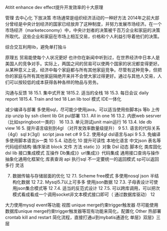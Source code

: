 Atitit enhance dev effect提升开发效率的十大原理



管理
去中心化 下放决策
市场通常是组织经济活动的一种好方法
2014年之前大部分曾经是中央计划经济的国家已经放弃了这种制度，并努力发展市场经济。在一个市场经济（marketeconomy）中，中央计划者的决策被千百万企业和家庭的决策所取代。这些企业和家庭在市场上相互交易，价格和个人利益引导着他们的决策。

综合交互利用lib，避免单打独斗

原理五
贸易能使每个人状况更好
也许你在新闻中听到过，在世界经济中日本人是美国人的竞争对手。实际上，两国之间的贸易可以使两个国家的状况都变得更好。从某种意义上说，经济中每个家庭都与所有其他家庭竞争。尽管有这种竞争，但把你的家庭与所有其他家庭隔绝开来并不会使大家过得更好。通过与其他人交易，人们可以按较低的成本获得各种各样的物品与劳务。

 沟通与反馈	18
15.1. 集中式开发	1815.2. 适当的全栈	18
15.3. 每日会议 daily report	1815.4. Train and  ted	18
Lan lib tool 模式
IDE一体化

减少编译与部署	多使用sql，尽可能少使用java，可以适当使用些脚本js 等b
上传zip unzip by ssh client lib
Git pul部署
13.1. All in one	16
13.2. 内嵌web sesrver （比如springboot一类的）	16
13.3. 单元测试junit  main运行	16
13.4. Ide db view	16
5. 提升语言级别到4gl （对开发效率数量级提升）	9
5.1. 语言的代际关系 （4gl）sql  》（3gl）script  java net c#	9
5.2. 使用4gl dsl语言与api	9
5.3. 免编译 多使用脚本语言js一类	10
5.4. 动态化	10
提升可读性  本地化语言 
中文json 表名等
代码组织结构 循序渐进 block 文件 方法 static 》》对象
Dsl  动态 脚本化
类库固化 dsl lib
接口集成模式 互操作
Db集成》》url集成》》代码集成
通用接口查询与操作
抽象化通用化框架化
库表查询 api  执行sql
不一定要统一的返回模式  sp可以返回多行  灵活 

7. 数据传输与存储层面的优化	12
7.1. Scheme free模式 多使用nosql  json 半结构化数据	12
7.2. Mysql5.7以上可多多 使用json数据	12
7.3. 子母表设计可使用json集合模式等	12
7.4. 适当的反范式设计	12
7.5. 可以跨库调用，可以把次模式看成看成一个调用socket非文本模式接口即可（ 通过数据库驱动）	12


大力使用mysql event等功能
视图 unique merge约束trigger触发器
尽可能使用数据库unique merge约束trigger触发器等现有功能来简化，配置化
Other
热部署  crontab kill and restart
简化流程，直接打通ui到mybatis通道化  单层》双层》三层

